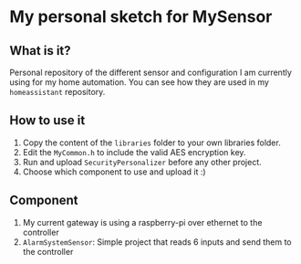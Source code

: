 # My personal sketch for MySensor
## What is it?
Personal repository of the different sensor and configuration I am currently using for my home automation. You can see how they are used in my `homeassistant` repository.

## How to use it
1.  Copy the content of the `libraries` folder to your own libraries folder.
2.  Edit the `MyCommon.h` to include the valid AES encryption key.
3.  Run and upload `SecurityPersonalizer` before any other project.
4.  Choose which component to use and upload it :)
  
## Component
1. My current gateway is using a raspberry-pi over ethernet to the controller
2. `AlarmSystemSensor`: Simple project that reads 6 inputs and send them to the controller
